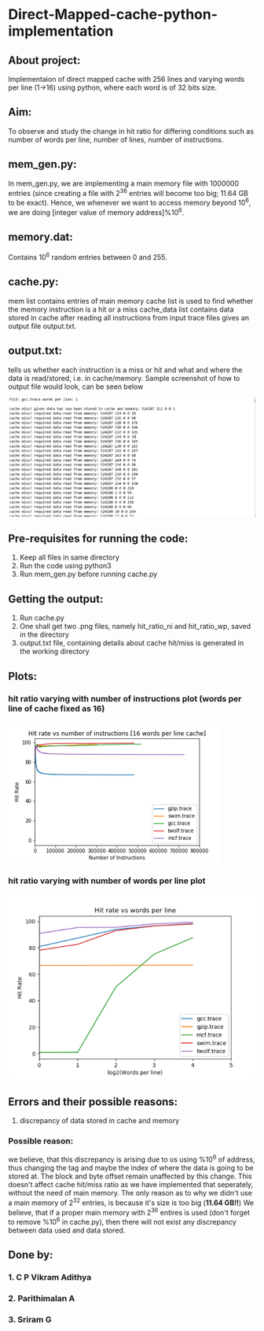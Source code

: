 # Direct-Mapped-cache-python-implementation

## About project:
Implementaion of direct mapped cache with 256 lines and varying words per line (1->16) using python, where each word is of 32 bits size.

## Aim:
To observe and study the change in hit ratio for differing conditions such as number of words per line, number of lines, number of instructions.

## mem_gen.py:
In mem_gen.py, we are implementing a main memory file with 1000000 entries (since creating a file with 2<sup>36</sup> entries will become too big; 11.64 GB to be exact).
Hence, we whenever we want to access memory beyond 10<sup>6</sup>, we are doing [integer value of memory address]%10<sup>6</sup>.

## memory.dat:
Contains 10<sup>6</sup> random entries between 0 and 255.

## cache.py:
mem list contains entries of main memory
cache list is used to find whether the memory instruction is a hit or a miss
cache_data list contains data stored in cache
after reading all instructions from input trace files gives an output file output.txt.

## output.txt:
tells us whether each instruction is a miss or hit and what and where the data is read/stored, i.e. in cache/memory.
Sample screenshot of how to output file would look, can be seen below

![Alt text](output_file_screenshot.png?raw=true "sample output screenshot")

## Pre-requisites for running the code:
1. Keep all files in same directory
2. Run the code using python3
3. Run mem_gen.py before running cache.py

## Getting the output:
1. Run cache.py
2. One shall get two .png files, namely hit_ratio_ni and hit_ratio_wp, saved in the directory
3. output.txt file, containing details about cache hit/miss is generated in the working directory

## Plots:

### hit ratio varying with number of instructions plot (words per line of cache fixed as 16)
![Alt text](hit_ratio_ni.png?raw=true "hit ratio varying with number of instructions")

### hit ratio varying with number of words per line plot
![Alt text](hit_ratio_wp.png?raw=true "hit ratio varying with change in number of words per line")

## Errors and their possible reasons:
1. discrepancy of data stored in cache and memory
### Possible reason:
we believe, that this discrepancy is arising due to us using %10<sup>6</sup> of address, thus changing the tag and maybe the index of where the data is going to be stored at. The block and byte offset remain unaffected by this change.
This doesn't affect cache hit/miss ratio as we have implemented that seperately, without the need of main memory.
The only reason as to why we didn't use a main memory of 2<sup>32</sup> entries, is because it's size is too big (**11.64 GB!!**)
We believe, that if a proper main memory with 2<sup>36</sup> entires is used (don't forget to remove %10<sup>6</sup> in cache.py), then there will not exist any discrepancy between data used and data stored.

## Done by:
### 1. C P Vikram Adithya
### 2. Parithimalan A
### 3. Sriram G
